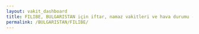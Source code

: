 ```yaml
---
layout: vakit_dashboard
title: FILIBE, BULGARISTAN için iftar, namaz vakitleri ve hava durumu - ilçe/eyalet seç
permalink: /BULGARISTAN/FILIBE/
---
```


<script type="text/javascript">
  var GLOBAL_COUNTRY = 'BULGARISTAN';
  var GLOBAL_CITY = 'FILIBE';
  var GLOBAL_STATE = '';
  var lat = 72;
  var lon = 21;
</script>
